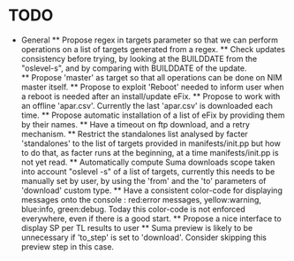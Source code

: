 # TODO
* General
** Propose regex in targets parameter so that we can perform operations on a list of targets 
 generated from a regex.
** Check updates consistency before trying, by looking at the BUILDDATE from the "oslevel-s", and 
 by comparing with BUILDDATE of the update.  
** Propose 'master' as target so that all operations can be done on NIM master itself.
** Propose to exploit 'Reboot' needed to inform user when a reboot is needed after an install/update 
 eFix.
** Propose to work with an offline 'apar.csv'. Currently the last 'apar.csv' is downloaded each 
 time. 
** Propose automatic installation of a list of eFix by providing them by their names.
** Have a timeout on ftp download, and a retry mechanism.
** Restrict the standalones list analysed by facter 'standalones' to the list of targets provided in 
 manifests/init.pp but how to do that, as facter runs at the beginning, at a time manifests/init.pp 
 is not yet read.
** Automatically compute Suma downloads scope taken into account "oslevel -s" of a list of 
 targets, currently this needs to be manually set by user, by using the 'from' and the 'to' 
 parameters of 'download' custom type.
** Have a consistent color-code for displaying messages onto the console :
 red:error messages, yellow:warning, blue:info, green:debug. 
 Today this color-code is not enforced everywhere, even if there is a good start.
** Propose a nice interface to display SP per TL results to user
** Suma preview is likely to be unnecessary if 'to_step' is set to 'download'. Consider skipping 
 this preview step in this case.

  

         
